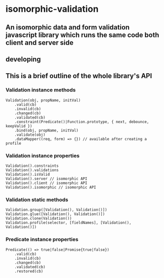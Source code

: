 # isomorphic-validation

## An isomorphic data and form validation javascript library which runs the same code both client and server side

## developing

## This is a brief outline of the whole library's API

### Validation instance methods

    Validation(obj, propName, initVal)
        .valid(cb)
        .invalid(cb)
        .changed(cb)
        .validated(cb)
        .constraint(Predicate()|Function.prototype, { next, debounce, keepValid })
        .bind(obj, propName, initVal)
        .validate(obj)
        .dataMapper((req, form) => {}) // available after creating a profile

### Validation instance properties

    Validation().constraints
    Validation().validations
    Validation().isValid
    Validation().server // isomorphic API
    Validation().client // isomorphic API
    Validation().isomorphic // isomorphic API

### Validation static methods

    Validation.group([Validation(), Validation()])
    Validation.glue([Validation(), Validation()])
    Validation.clone(Validation())
    Validation.profile(selector, [fieldNames], [Validation(), Validation()])

### Predicate instance properties
    
    Predicate(() => true|false|Promise{true|false})
        .valid(cb)
        .invalid(cb)
        .changed(cb)
        .validated(cb)
        .restored(cb)